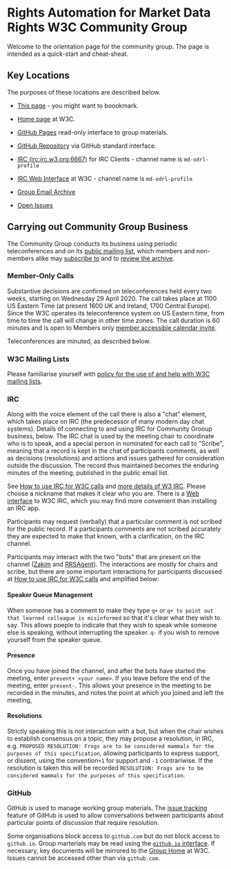 
# Rights Automation for Market Data Rights W3C Community Group

Welcome to the orientation page for the community group. The page is intended as a quick-start and cheat-sheat.

## Key Locations

The purposes of these locations are described below.

* [This page](https://w3c.github.io/market-data-odrl-profile/orientation.html) - you might want to boookmark.

* [Home page](https://www.w3.org/community/md-odrl-profile) at W3C.

* [GitHub Pages](https://w3c.github.io/market-data-odrl-profile) read-only interface to group materials.

* [GitHub Repository](https://github.com/w3c/market-data-odrl-profile) via GitHub standard interface.

* [IRC (irc:irc.w3.org:6667)](irc:irc.w3.org:6667) for IRC Clients - channel name is `md-odrl-profile`

* [IRC Web Interface](http://irc.w3.org) at W3C - channel name is `md-odrl-profile`

* [Group Email Archive](https://lists.w3.org/Archives/Public/public-md-odrl-profile/) 

* [Open Issues](https://github.com/w3c/market-data-odrl-profile/issues?q=is%3Aopen)

## Carrying out Community Group Business

The Community Group conducts its business using periodic teleconferences and on its [public mailing list](mailto:public-md-odrl-profile), which members and non-members alike may [subscribe to](mailto:public-md-odrl-profile?subject=subscribe) and to [review the archive](https://lists.w3.org/Archives/Public/public-md-odrl-profile/). 

### Member-Only Calls

Substantive decisions are confirmed on teleconferences held every two weeks, starting on Wednesday 29 April 2020. The call takes place at 1100 US Eastern Time (at present 1600 UK and Ireland, 1700 Central Europe). Since the W3C operates its teleconference system on US Eastern time, from time to time the call will change in other time zones. The call duration is 60 minutes and is open to Members only [member accessible calendar invite](http://www.w3.org/2020/04/md-odrl-profile.ics).

Teleconferences are minuted, as described below.

### W3C Mailing Lists

Please familiarise yourself with [policy for the use of and help with W3C mailing lists](https://www.w3.org/Mail).

### IRC

Along with the voice element of the call there is also a "chat" element, which takes place on IRC (the predecessor of many modern day chat systems). Details of connecting to and using IRC for Community Grooup business, below. The IRC chat is used by the meeting chair to coordinate who is to speak, and a special person in nominated for each call to "Scribe", meaning that a record is kept in the chat of participants comments, as well as decisions (resolutions) and actions and issues gathered for consideration outside the discussion. The record thus maintained becomes the enduring minutes of the meeting, published in the public email list.

See [How to use IRC for W3C calls](https://www.w3.org/wiki/IRC) and [more details of W3 IRC](https://www.w3.org/Project/IRC). Please choose a nickname that makes it clear who you are. There is a [Web interface](http://irc.w3.org) to W3C IRC, which you may find more convenient than installing an IRC app.

Participants may request (verbally) that a particular comment is not scribed for the public record. If a participants comments are not scribed accurately they are expected to make that known, with a clarification, on the IRC channel.

Participants may interact with the two "bots" that are present on the channel ([Zakim](https://www.w3.org/2001/12/zakim-irc-bot.html) and [RRSAgent](https://www.w3.org/2002/03/RRSAgent)). The interactions are mostly for chairs and scribe, but there are some important interactions for participants discussed at [How to use IRC for W3C calls](https://www.w3.org/wiki/IRC) and amplified below:

#### Speaker Queue Management

When someone has a comment to make they type `q+` or `q+ to point out that learned colleague is misinformed` so that it's clear what they wish to say. This allows poeple to indicate that they wish to speak while someone else is speaking, without interrupting the speaker. `q-` if you wish to remove yourself from the speaker queue.

#### Presence

Once you have joined the channel, and after the bots have started the meeting, enter `present+ <your name>`. If you leave before the end of the meeting, enter `present-`. This allows your presence in the meeting to be recorded in the minutes, and notes the point at which you joined and left the meeting,

#### Resolutions

Strictly speaking this is not interaction with a bot, but when the chair wishes to establish consensus on a topic, they may propose a resolution, in IRC, e.g. `PROPOSED RESOLUTION: Frogs are to be considered mammals for the purposes of this specification`, allowing participants to express support, or dissent, using the convention`+1` for support and `-1` contrariwise. If the resolution is taken this will be recorded `RESOLUTION: Frogs are to be considered mammals for the purposes of this specification`.

### GitHub

GitHub is used to manage working group materials. The [issue tracking](https://github.com/w3c/market-data-odrl-profile/issues) feature of GitHub is used to allow conversations between participants about particular points of discussion that require resolution.

Some organisations block access to `github.com` but do not block access to `github.io`. Group marterials may be read using the [`github.io` interface](https://w3c.github.io/market-data-odrl-profile). If necessary, key documents will be mirrored to the [Group Home](https://www.w3.org/community/md-odrl-profile) at W3C. Issues cannot be accessed other than via `github.com`.